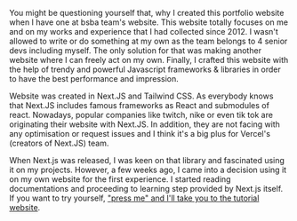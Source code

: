 You might be questioning yourself that, why I created this portfolio website when 
I have one at bsba team's website. This website totally focuses on me and on my
works and experience that I had collected since 2012. I wasn't allowed to write or do
something at my own as the team belongs to 4 senior devs including myself. The
only solution for that was making another website where I can freely act on my
own. Finally, I crafted this website with the help of trendy and powerful Javascript
frameworks & libraries in order to have the best performance and impression.

Website was created in Next.JS and Tailwind CSS. As everybody knows that Next.JS
includes famous frameworks as React and submodules of react. Nowadays, popular
companies like twitch, nike or even tik tok are originating their website with
Next.JS. In addition, they are not facing with any optimisation or request issues
and I think it's a big plus for Vercel's (creators of Next.JS) team.

When Next.js was released, I was keen on that library and fascinated using it on
my projects. However, a few weeks ago, I came into a decision using it on my own
website for the first experience. I started reading documentations and proceeding
to learning step provided by Next.js itself. If you want to try yourself, 
["press me" and I'll take you to the tutorial website](https://nextjs.org/learn/basics/create-nextjs-app?utm_source=next-site&utm_medium=homepage-cta&utm_campaign=next-website).

